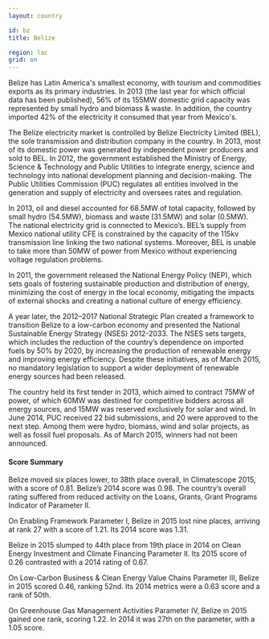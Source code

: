```yaml
---
layout: country

id: bz
title: Belize

region: lac
grid: on
---
```

Belize has Latin America's smallest economy, with tourism and commodities exports as its primary industries. In 2013 (the last year for which official data has been published), 56% of its 155MW domestic grid capacity was represented by small hydro and biomass & waste. In addition, the country imported 42% of the electricity it consumed that year from Mexico's. 

The Belize electricity market is controlled by Belize Electricity Limited (BEL), the sole transmission and distribution company in the country. In 2013, most of its domestic power was generated by independent power producers and sold to BEL. In 2012, the government established the Ministry of Energy, Science & Technology and Public Utilities to integrate energy, science and technology into national development planning and decision-making. The Public Utilities Commission (PUC) regulates all entities involved in the generation and supply of electricity and oversees rates and regulation. 

In 2013, oil and diesel accounted for 68.5MW of total capacity, followed by small hydro (54.5MW), biomass and waste (31.5MW) and solar (0.5MW). The national electricity grid is connected to Mexico’s. BEL’s supply from Mexico national utility CFE is constrained by the capacity of the 115kv transmission line linking the two national systems. Moreover, BEL is unable to take more than 50MW of power from Mexico without experiencing voltage regulation problems.

In 2011, the government released the National Energy Policy (NEP), which sets goals of fostering sustainable production and distribution of energy, minimizing the cost of energy in the local economy, mitigating the impacts of external shocks and creating a national culture of energy efficiency.

A year later, the 2012–2017 National Strategic Plan created a framework to transition Belize to a low-carbon economy and presented the National Sustainable Energy Strategy (NSES) 2012-2033. The NSES sets targets, which includes the reduction of the country’s dependence on imported fuels by 50% by 2020, by increasing the production of renewable energy and improving energy efficiency. Despite these initiatives, as of March 2015, no mandatory legislation to support a wider deployment of renewable energy sources had been released. 

The country held its first tender in 2013, which aimed to contract 75MW of power, of which 60MW was destined for competitive bidders across all energy sources, and 15MW was reserved exclusively for solar and wind. In June 2014, PUC received 22 bid submissions, and 20 were approved to the next step. Among them were hydro, biomass, wind and solar projects, as well as fossil fuel proposals. As of March 2015, winners had not been announced.

#### Score Summary

Belize moved six places lower, to 38th place overall, in Climatescope 2015, with a score of 0.81. Belize’s 2014 score was 0.98. The country’s overall rating suffered from reduced activity on the Loans, Grants, Grant Programs Indicator of Parameter II. 

On Enabling Framework Parameter I, Belize in 2015 lost nine places, arriving at rank 27 with a score of 1.21. Its 2014 score was 1.31.

Belize in 2015 slumped to 44th place from 19th place in 2014 on Clean Energy Investment and Climate Financing Parameter II. Its 2015 score of 0.26 contrasted with a 2014 rating of 0.67. 

On Low-Carbon Business & Clean Energy Value Chains Parameter III, Belize in 2015 scored 0.46, ranking 52nd. Its 2014 metrics were a 0.63 score and a rank of 50th. 

On Greenhouse Gas Management Activities Parameter IV, Belize in 2015 gained one rank, scoring 1.22. In 2014 it was 27th on the parameter, with a 1.05 score.

